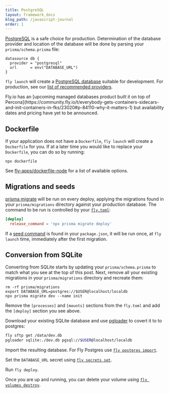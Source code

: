 ```yaml
---
title: PostgreSQL
layout: framework_docs
blog_path: /javascript-journal
order: 1
---
```


[PostgreSQL](https://www.postgresql.org/) is a safe choice for production. Determination of the
database provider and location of the database will be done by parsing your `prisma/schema.prisma` file:

```config
datasource db {
  provider = "postgresql"
  url      = env("DATABASE_URL")
}
```

`fly launch` will create a [PostgreSQL database](https://fly.io/docs/postgres/) suitable for development.
For production, see our [list of recommended providers](https://fly.io/docs/postgres/getting-started/what-you-should-know/#recommended-external-providers).

<div class="note icon">Fly.io has an [upcoming managed databases product built it on top of Percona](https://community.fly.io/t/everybody-gets-containers-sidecars-and-init-containers-in-fks/23020#p-84110-why-it-matters-1) but availability dates and pricing have yet to be announced.</div>


## Dockerfile

If your application does not have a `Dockerfile`, `fly launch` will create a `Dockerfile` for you. 
If at a later time you would like to replace your `Dockerfile`, you can do so by running:

```
npx dockerfile
```

See [fly-apps/dockerfile-node](https://github.com/fly-apps/dockerfile-node?tab=readme-ov-file#overview) for a list of available options.

## Migrations and seeds

[prisma migrate](https://www.prisma.io/docs/orm/prisma-client/deployment/deploy-database-changes-with-prisma-migrate) will be run on every deploy, applying the migrations found in your `prisma/migrations` directory against your production database.  The command to be run is
controlled by your [`fly.toml`](https://fly.io/docs/reference/configuration/#run-one-off-commands-before-releasing-a-deployment):

```toml
[deploy]
  release_command = 'npx prisma migrate deploy'
```

If a [seed command](https://www.prisma.io/docs/orm/prisma-migrate/workflows/seeding) is found in your `package.json`, it will be run once, at `fly launch` time,
immediately after the first migration.

## Conversion from SQLite

Converting from SQLite starts by updating your `prisma/schema.prisma` to match what you see at the top of this post.  Next, remove all your existing migrations in your `prisma/migrations` directory and recreate them:

```
rm -rf prisma/migrations
export DATABASE_URL=postgres://$USER@localhost/localdb
npx prisma migrate dev --name init
```

Remove the `[processes]` and `[mounts]` sections from the `fly.toml` and add the `[deploy]` section you see above.

Download your existing SQLite database and use [pgloader](https://pgloader.readthedocs.io/en/latest/ref/sqlite.html) to covert it to to postgres:

```bash
fly sftp get /data/dev.db
pgloader sqlite:./dev.db pgsql://$USER@localhost/localdb
```

Import the resulting database.  For Fly Postgres use [`fly postgres import`](https://fly.io/docs/flyctl/postgres-import/).

Set the `DATABASE_URL` secret using [`fly secrets set`](https://fly.io/docs/flyctl/secrets-set/).

Run `fly deploy`.

Once you are up and running, you can delete your volume using [`fly volumes destroy`](https://fly.io/docs/flyctl/volumes-destroy/).

